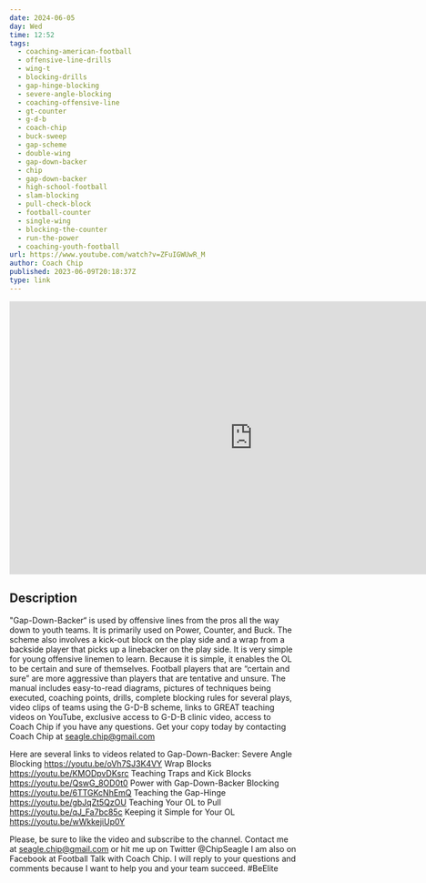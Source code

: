 ```yaml
---
date: 2024-06-05
day: Wed
time: 12:52
tags:
  - coaching-american-football
  - offensive-line-drills
  - wing-t
  - blocking-drills
  - gap-hinge-blocking
  - severe-angle-blocking
  - coaching-offensive-line
  - gt-counter
  - g-d-b
  - coach-chip
  - buck-sweep
  - gap-scheme
  - double-wing
  - gap-down-backer
  - chip
  - gap-down-backer
  - high-school-football
  - slam-blocking
  - pull-check-block
  - football-counter
  - single-wing
  - blocking-the-counter
  - run-the-power
  - coaching-youth-football
url: https://www.youtube.com/watch?v=ZFuIGWUwR_M
author: Coach Chip
published: 2023-06-09T20:18:37Z
type: link
---
```



<iframe width="854" height="480" src="https://www.youtube.com/embed/ZFuIGWUwR_M" frameborder="0" allowfullscreen></iframe>

## Description
"Gap-Down-Backer“ is used by offensive lines from the pros all the way down to youth teams. It is primarily used on Power, Counter, and Buck. The scheme also involves a kick-out block on the play side and a wrap from a backside player that picks up a linebacker on the play side. It is very simple for young offensive linemen to learn. Because it is simple, it enables the OL to be certain and sure of themselves. Football players that are “certain and sure” are more aggressive than players that are tentative and unsure.
The manual includes easy-to-read diagrams, pictures of techniques being executed, coaching points, drills, complete blocking rules for several plays, video clips of teams using the G-D-B scheme, links to GREAT teaching videos on YouTube, exclusive access to G-D-B clinic video, access to Coach Chip if you have any questions.
Get your copy today by contacting Coach Chip at seagle.chip@gmail.com

Here are several links to videos related to Gap-Down-Backer:
Severe Angle Blocking https://youtu.be/oVh7SJ3K4VY
Wrap Blocks https://youtu.be/KMODpvDKsrc
Teaching Traps and Kick Blocks https://youtu.be/QswG_8OD0t0
Power with Gap-Down-Backer Blocking https://youtu.be/6TTGKcNhEmQ
Teaching the Gap-Hinge https://youtu.be/gbJqZt5QzOU
Teaching Your OL to Pull https://youtu.be/qJ_Fa7bc85c
Keeping it Simple for Your OL https://youtu.be/wWkkejiUp0Y

Please, be sure to like the video and subscribe to the channel. 
Contact me at seagle.chip@gmail.com or hit me up on Twitter @ChipSeagle 
I am also on Facebook at Football Talk with Coach Chip. I will reply to your questions and comments because I want to help you and your team succeed. #BeElite